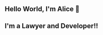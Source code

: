## Hello World, I'm Alice 👋

## I'm a Lawyer and Developer!! 

<!--
**alicetassoreis/alicetassoreis** is a ✨ _special_ ✨ repository because its `README.md` (this file) appears on your GitHub profile.


- 🔭 I’m currently working as a Lawyer
- 🌱 I’m currently learning Fullstack Web Developer
- 💬 Ask me about whatever you want
- 😄 Pronouns: She/her
-->
